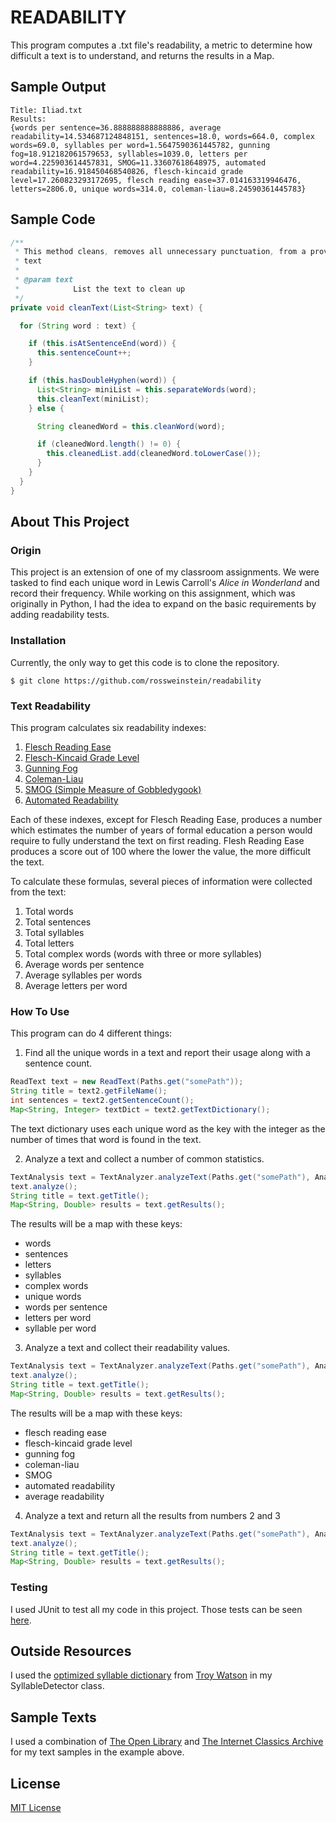 # READABILITY
This program computes a .txt file's readability, a metric to determine how difficult a text is to understand, and returns the results in a Map.  

## Sample Output
```
Title: Iliad.txt  
Results:  
{words per sentence=36.888888888888886, average readability=14.534687124848151, sentences=18.0, words=664.0, complex words=69.0, syllables per word=1.5647590361445782, gunning fog=18.912182061579653, syllables=1039.0, letters per word=4.225903614457831, SMOG=11.33607618648975, automated readability=16.918450468540826, flesch-kincaid grade level=17.260823293172695, flesch reading ease=37.014163319946476, letters=2806.0, unique words=314.0, coleman-liau=8.24590361445783}
```

## Sample Code
```java
/**
 * This method cleans, removes all unnecessary punctuation, from a provided
 * text
 * 
 * @param text
 *            List the text to clean up
 */
private void cleanText(List<String> text) {

  for (String word : text) {

    if (this.isAtSentenceEnd(word)) {
      this.sentenceCount++;
    }

    if (this.hasDoubleHyphen(word)) {
      List<String> miniList = this.separateWords(word);
      this.cleanText(miniList);
    } else {

      String cleanedWord = this.cleanWord(word);

      if (cleanedWord.length() != 0) {
        this.cleanedList.add(cleanedWord.toLowerCase());
      }
    }
  }
}
```

## About This Project
### Origin
This project is an extension of one of my classroom assignments.  We were tasked to find each unique word in Lewis Carroll's *Alice in Wonderland* and record their frequency.  While working on this assignment, which was originally in Python, I had the idea to expand on the basic requirements by adding readability tests.

### Installation
Currently, the only way to get this code is to clone the repository.
```
$ git clone https://github.com/rossweinstein/readability
```

### Text Readability
This program calculates six readability indexes:

  1. [Flesch Reading Ease](https://en.wikipedia.org/wiki/Flesch–Kincaid_readability_tests)
  1. [Flesch-Kincaid Grade Level](https://en.wikipedia.org/wiki/Flesch–Kincaid_readability_tests)
  1. [Gunning Fog](https://en.wikipedia.org/wiki/Gunning_fog_index)
  1. [Coleman-Liau](https://en.wikipedia.org/wiki/Coleman–Liau_index)
  1. [SMOG (Simple Measure of Gobbledygook)](https://en.wikipedia.org/wiki/SMOG)
  1. [Automated Readability](https://en.wikipedia.org/wiki/Automated_readability_index)
  
Each of these indexes, except for Flesch Reading Ease, produces a number which estimates the number of years of formal education a person would require to fully understand the text on first reading.  Flesh Reading Ease produces a score out of 100 where the lower the value, the more difficult the text.    

To calculate these formulas, several pieces of information were collected from the text:

  1. Total words
  1. Total sentences
  1. Total syllables
  1. Total letters
  1. Total complex words (words with three or more syllables)
  1. Average words per sentence
  1. Average syllables per words
  1. Average letters per word

### How To Use
This program can do 4 different things:

1. Find all the unique words in a text and report their usage along with a sentence count. 
```java
ReadText text = new ReadText(Paths.get("somePath"));
String title = text2.getFileName();
int sentences = text2.getSentenceCount();
Map<String, Integer> textDict = text2.getTextDictionary();
```
The text dictionary uses each unique word as the key with the integer as the number of times that word is found in the text.  
  
2. Analyze a text and collect a number of common statistics.  
```java
TextAnalysis text = TextAnalyzer.analyzeText(Paths.get("somePath"), AnalysisOption.STATS_ONLY);
text.analyze();
String title = text.getTitle();
Map<String, Double> results = text.getResults();
```
The results will be a map with these keys:  
* words
* sentences
* letters
* syllables
* complex words
* unique words
* words per sentence
* letters per word
* syllable per word
  
3. Analyze a text and collect their readability values.
```java
TextAnalysis text = TextAnalyzer.analyzeText(Paths.get("somePath"), AnalysisOption.READABILITY_ONLY);
text.analyze();
String title = text.getTitle();
Map<String, Double> results = text.getResults();
```
The results will be a map with these keys:  
* flesch reading ease
* flesch-kincaid grade level
* gunning fog
* coleman-liau
* SMOG
* automated readability
* average readability
  
4. Analyze a text and return all the results from numbers 2 and 3
```java
TextAnalysis text = TextAnalyzer.analyzeText(Paths.get("somePath"), AnalysisOption.ANALYZE_ALL);
text.analyze();
String title = text.getTitle();
Map<String, Double> results = text.getResults();
```
  
### Testing
I used JUnit to test all my code in this project.  Those tests can be seen [here](https://github.com/rossweinstein/readability/tree/master/test).

## Outside Resources
I used the [optimized syllable dictionary](https://github.com/troywatson/Lawrence-Style-Checker/blob/master/dict/syllables-optimized-list.txt) from [Troy Watson](https://github.com/troywatson/Lawrence-Style-Checker) in my SyllableDetector class.

## Sample Texts
I used a combination of [The Open Library](https://openlibrary.org) and [The Internet Classics Archive](http://classics.mit.edu/Browse/index.html) for my text samples in the example above.

## License
[MIT License](https://en.wikipedia.org/wiki/MIT_License)
